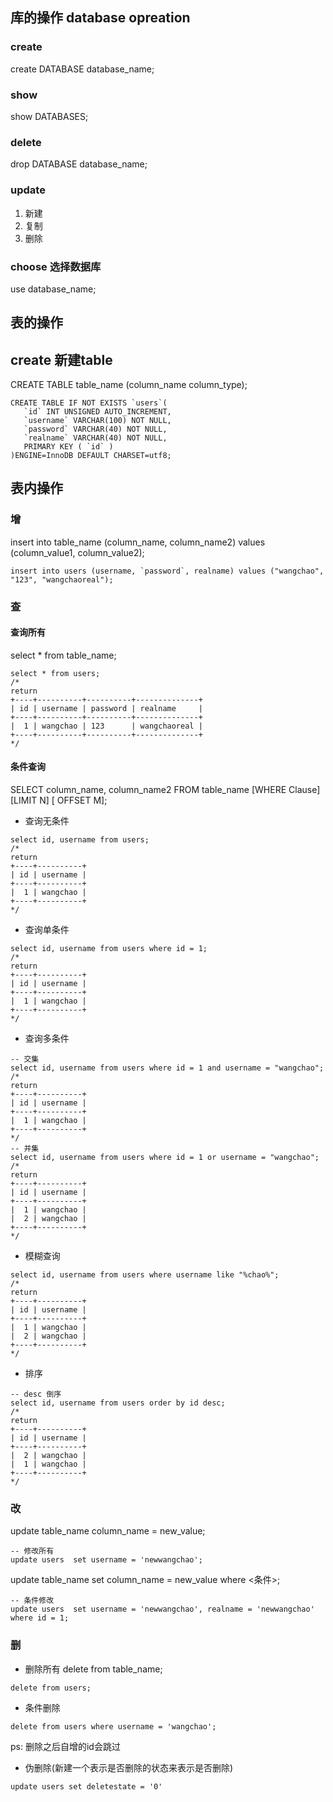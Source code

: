 

## 库的操作 database opreation

### create
create DATABASE database_name;

### show
show DATABASES;

### delete
drop DATABASE database_name;

### update
1. 新建
2. 复制
3. 删除

### choose 选择数据库
use database_name;

## 表的操作

## create 新建table

CREATE TABLE table_name (column_name column_type);
```
CREATE TABLE IF NOT EXISTS `users`(
   `id` INT UNSIGNED AUTO_INCREMENT,
   `username` VARCHAR(100) NOT NULL,
   `password` VARCHAR(40) NOT NULL,
   `realname` VARCHAR(40) NOT NULL,
   PRIMARY KEY ( `id` )
)ENGINE=InnoDB DEFAULT CHARSET=utf8;        
```


## 表内操作

### 增

insert into table_name (column_name, column_name2) values (column_value1, column_value2);
```
insert into users (username, `password`, realname) values ("wangchao", "123", "wangchaoreal");
```

### 查

#### 查询所有
select * from table_name;
```
select * from users;
/* 
return
+----+----------+----------+--------------+
| id | username | password | realname     |
+----+----------+----------+--------------+
|  1 | wangchao | 123      | wangchaoreal |
+----+----------+----------+--------------+
*/
```

#### 条件查询
SELECT column_name, column_name2 FROM table_name [WHERE Clause] [LIMIT N] [ OFFSET M];
- 查询无条件

```
select id, username from users;
/* 
return
+----+----------+
| id | username |
+----+----------+
|  1 | wangchao |
+----+----------+
*/
```

- 查询单条件

```
select id, username from users where id = 1;
/* 
return
+----+----------+
| id | username |
+----+----------+
|  1 | wangchao |
+----+----------+
*/
```

- 查询多条件

```
-- 交集
select id, username from users where id = 1 and username = "wangchao";
/* 
return
+----+----------+
| id | username |
+----+----------+
|  1 | wangchao |
+----+----------+
*/
-- 并集
select id, username from users where id = 1 or username = "wangchao";
/* 
return
+----+----------+
| id | username |
+----+----------+
|  1 | wangchao |
|  2 | wangchao |
+----+----------+
*/
```

- 模糊查询

```
select id, username from users where username like "%chao%";
/* 
return
+----+----------+
| id | username |
+----+----------+
|  1 | wangchao |
|  2 | wangchao |
+----+----------+
*/
```

- 排序


```
-- desc 倒序
select id, username from users order by id desc;
/* 
return
+----+----------+
| id | username |
+----+----------+
|  2 | wangchao |
|  1 | wangchao |
+----+----------+
*/
```

### 改

update table_name column_name = new_value;
```
-- 修改所有
update users  set username = 'newwangchao';

```
update table_name  set column_name = new_value where <条件>;
```
-- 条件修改
update users  set username = 'newwangchao', realname = 'newwangchao' where id = 1;

```

### 删

- 删除所有
delete from table_name;
```
delete from users;

```

- 条件删除
```
delete from users where username = 'wangchao';

```
ps: 删除之后自增的id会跳过
- 伪删除(新建一个表示是否删除的状态来表示是否删除)
```
update users set deletestate = '0'
```

